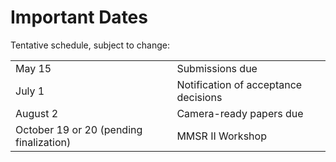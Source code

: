 # Important Dates

Tentative schedule, subject to change:

|                                         |                                      |
|-----------------------------------------|--------------------------------------|
| May 15                                  | Submissions due                      |
| July 1                                  | Notification of acceptance decisions |
| August 2                                | Camera-ready papers due              |
| October 19 or 20 (pending finalization) | MMSR II Workshop                     |
